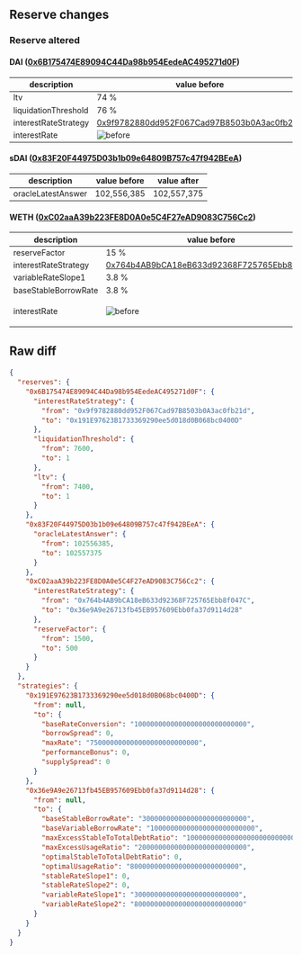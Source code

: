 ## Reserve changes

### Reserve altered

#### DAI ([0x6B175474E89094C44Da98b954EedeAC495271d0F](https://etherscan.io/address/0x6B175474E89094C44Da98b954EedeAC495271d0F))

| description | value before | value after |
| --- | --- | --- |
| ltv | 74 % | 0.01 % |
| liquidationThreshold | 76 % | 0.01 % |
| interestRateStrategy | [0x9f9782880dd952F067Cad97B8503b0A3ac0fb21d](https://etherscan.io/address/0x9f9782880dd952F067Cad97B8503b0A3ac0fb21d) | [0x191E97623B1733369290ee5d018d0B068bc0400D](https://etherscan.io/address/0x191E97623B1733369290ee5d018d0B068bc0400D) |
| interestRate | ![before](/.assets/bc11e5b92e27947ebc500895e90540b95b2b66a2.svg) | ![after](/.assets/bc11e5b92e27947ebc500895e90540b95b2b66a2.svg) |

#### sDAI ([0x83F20F44975D03b1b09e64809B757c47f942BEeA](https://etherscan.io/address/0x83F20F44975D03b1b09e64809B757c47f942BEeA))

| description | value before | value after |
| --- | --- | --- |
| oracleLatestAnswer | 102,556,385 | 102,557,375 |


#### WETH ([0xC02aaA39b223FE8D0A0e5C4F27eAD9083C756Cc2](https://etherscan.io/address/0xC02aaA39b223FE8D0A0e5C4F27eAD9083C756Cc2))

| description | value before | value after |
| --- | --- | --- |
| reserveFactor | 15 % | 5 % |
| interestRateStrategy | [0x764b4AB9bCA18eB633d92368F725765Ebb8f047C](https://etherscan.io/address/0x764b4AB9bCA18eB633d92368F725765Ebb8f047C) | [0x36e9A9e26713fb45EB957609Ebb0fa37d9114d28](https://etherscan.io/address/0x36e9A9e26713fb45EB957609Ebb0fa37d9114d28) |
| variableRateSlope1 | 3.8 % | 3 % |
| baseStableBorrowRate | 3.8 % | 3 % |
| interestRate | ![before](/.assets/6747e3b5adc7a63d169daf26756fbbc8cc8e1802.svg) | ![after](/.assets/8b2de7113791e0c12220a037d370b57b6da59d02.svg) |

## Raw diff

```json
{
  "reserves": {
    "0x6B175474E89094C44Da98b954EedeAC495271d0F": {
      "interestRateStrategy": {
        "from": "0x9f9782880dd952F067Cad97B8503b0A3ac0fb21d",
        "to": "0x191E97623B1733369290ee5d018d0B068bc0400D"
      },
      "liquidationThreshold": {
        "from": 7600,
        "to": 1
      },
      "ltv": {
        "from": 7400,
        "to": 1
      }
    },
    "0x83F20F44975D03b1b09e64809B757c47f942BEeA": {
      "oracleLatestAnswer": {
        "from": 102556385,
        "to": 102557375
      }
    },
    "0xC02aaA39b223FE8D0A0e5C4F27eAD9083C756Cc2": {
      "interestRateStrategy": {
        "from": "0x764b4AB9bCA18eB633d92368F725765Ebb8f047C",
        "to": "0x36e9A9e26713fb45EB957609Ebb0fa37d9114d28"
      },
      "reserveFactor": {
        "from": 1500,
        "to": 500
      }
    }
  },
  "strategies": {
    "0x191E97623B1733369290ee5d018d0B068bc0400D": {
      "from": null,
      "to": {
        "baseRateConversion": "1000000000000000000000000000",
        "borrowSpread": 0,
        "maxRate": "750000000000000000000000000",
        "performanceBonus": 0,
        "supplySpread": 0
      }
    },
    "0x36e9A9e26713fb45EB957609Ebb0fa37d9114d28": {
      "from": null,
      "to": {
        "baseStableBorrowRate": "30000000000000000000000000",
        "baseVariableBorrowRate": "10000000000000000000000000",
        "maxExcessStableToTotalDebtRatio": "1000000000000000000000000000",
        "maxExcessUsageRatio": "200000000000000000000000000",
        "optimalStableToTotalDebtRatio": 0,
        "optimalUsageRatio": "800000000000000000000000000",
        "stableRateSlope1": 0,
        "stableRateSlope2": 0,
        "variableRateSlope1": "30000000000000000000000000",
        "variableRateSlope2": "800000000000000000000000000"
      }
    }
  }
}
```